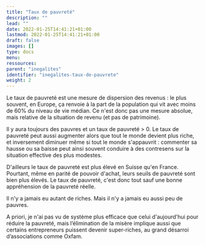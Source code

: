 ```yaml
---
title: "Taux de pauvreté"
description: ""
lead: ""
date: 2022-01-25T14:41:21+01:00
lastmod: 2022-01-25T14:41:21+01:00
draft: false
images: []
type: docs
menu:
ressources:
parent: "inegalites"
identifier: "inegalites-taux-de-pauvrete"
weight: 2
---
```


Le taux de pauvreté est une mesure de dispersion des revenus : le plus souvent, en Europe, ça renvoie à la part de la
population qui vit avec moins de 60% du niveau de vie médian. Ce n'est donc pas une mesure absolue, mais relative de la
situation de revenu (et pas de patrimoine).

Il y aura toujours des pauvres et un taux de pauvreté > 0. Le taux de pauvreté peut aussi augmenter alors que tout le
monde devient plus riche, et inversement diminuer même si tout le monde s'appauvrit : commenter sa hausse ou sa baisse
peut ainsi souvent conduire à des contresens sur la situation effective des plus modestes.

D'ailleurs le taux de pauvreté est plus élevé en Suisse qu'en France. Pourtant, même en parité de pouvoir d'achat, leurs
seuils de pauvreté sont bien plus élevés. Le taux de pauvreté, c'est donc tout sauf une bonne appréhension de la
pauvreté réelle.

Il n'y a jamais eu autant de riches. Mais il n'y a jamais eu aussi peu de pauvres.

A priori, je n'ai pas vu de système plus efficace que celui d'aujourd'hui pour réduire la pauvreté, mais l’élimination
de la misère implique aussi que certains entrepreneurs puissent devenir super-riches, au grand désarroi d’associations
comme Oxfam.